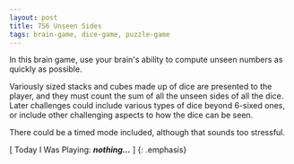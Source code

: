 ```yaml
---
layout: post
title: 756 Unseen Sides
tags: brain-game, dice-game, puzzle-game
---
```

In this brain game, use your brain's ability to compute unseen numbers as quickly as possible.

Variously sized stacks and cubes made up of dice are presented to the player, and they must count the sum of all the unseen sides of all the dice.  Later challenges could include various types of dice beyond 6-sixed ones, or include other challenging aspects to how the dice can be seen.

There could be a timed mode included, although that sounds too stressful.

[ Today I Was Playing: ***nothing...*** ]
{: .emphasis}